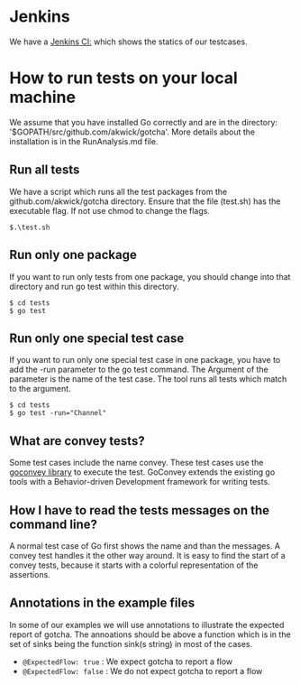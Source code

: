 # Jenkins

We have a [Jenkins CI:](https://envisage.ifi.uio.no:8080/jenkins/view/Vs-dev/job/GoRETech/) which shows the statics of our testcases.


# How to run tests on your local machine

We assume that you have installed Go correctly and are in the directory: '$GOPATH/src/github.com/akwick/gotcha'.
More details about the installation is in the RunAnalysis.md file.

## Run all tests

We have a script which runs all the test packages from the github.com/akwick/gotcha directory.
Ensure that the file (test.sh) has the executable flag. If not use chmod to change the flags.

```
$.\test.sh
```

## Run only one package

If you want to run only tests from one package, you should change into that directory and run go test within this directory.

```
$ cd tests
$ go test
```

## Run only one special test case

If you want to run only one special test case in one package, you have to add the -run parameter to the go test command. The Argument of the parameter is the name of the test case. The tool runs all tests which match to the argument.

```
$ cd tests
$ go test -run="Channel"
```

## What are convey tests?

Some test cases include the name convey.
These test cases use the [goconvey library]() to execute the test.
GoConvey extends the existing go tools with a Behavior-driven Development framework for writing tests.

## How I have to read the tests messages on the command line?

A normal test case of Go first shows the name and than the messages.
A convey test handles it the other way around.
It is easy to find the start of a convey tests, because it starts with a colorful representation of the assertions.

## Annotations in the example files

In some of our examples we will use annotations to illustrate the expected report of gotcha.
The annoations should be above a function which is in the set of sinks being the function sink(s string) in most of the cases.

* `@ExpectedFlow: true` : We expect gotcha to report a flow
* `@ExpectedFlow: false` : We do not expect gotcha to report a flow
